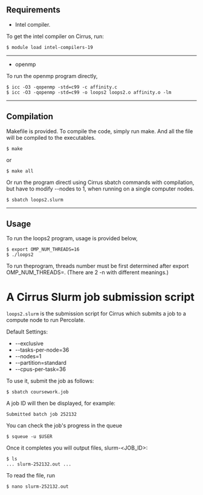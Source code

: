 ## Requirements

* Intel compiler.

To get the intel compiler on Cirrus, run:

```console
$ module load intel-compilers-19
```
---

* openmp

To run the openmp program directly,

```console
$ icc -O3 -qopenmp -std=c99 -c affinity.c
$ icc -O3 -qopenmp -std=c99 -o loops2 loops2.o affinity.o -lm

```
---

## Compilation

Makefile is provided. To compile the code, simply run make. And all the file will be compiled to the executables.

```console
$ make
```

or

```console
$ make all
```

Or run the program directl using Cirrus sbatch commands with compilation, but have to modify --nodes to 1, when running on a single computer nodes.

```console
$ sbatch loops2.slurm
```

---

## Usage

To run the loops2 program, usage is provided below,

```console
$ export OMP_NUM_THREADS=16
$ ./loops2

```

To run theprogram, threads number must be first determined after export OMP_NUM_THREADS=.
(There are 2 -n with different meanings.)


# A Cirrus Slurm job submission script

`loops2.slurm` is the submission script for Cirrus which submits a job to a compute node to run Percolate.

Default Settings:

*  --exclusive
*  --tasks-per-node=36
*  --nodes=1
*  --partition=standard
*  --cpus-per-task=36

To use it, submit the job as follows:

```console
$ sbatch coursework.job
```

A job ID will then be displayed, for example:

```
Submitted batch job 252132
```

You can check the job's progress in the queue

```console
$ squeue -u $USER
```

Once it completes you will output files, slurm-<JOB_ID>:

```console
$ ls
... slurm-252132.out ...
```

To read the file, run
```console
$ nano slurm-252132.out
```
